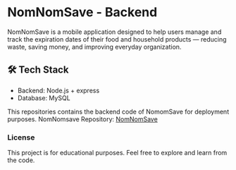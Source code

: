 # NomNomSave - Backend

NomNomSave is a mobile application designed to help users manage and track the expiration dates of their food and household products — reducing waste, saving money, and improving everyday organization.

## 🛠 Tech Stack
- Backend: Node.js + express
- Database: MySQL

This repositories contains the backend code of NomomSave for deployment purposes.
NomNomsave Repository: [NomNomSave](https://github.com/DuckyDucks5/NomNomSave.git)

### License
This project is for educational purposes. Feel free to explore and learn from the code.


